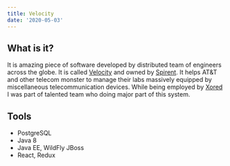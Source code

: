 ```yaml
---
title: Velocity
date: '2020-05-03'
---
```


## What is it?

It is amazing piece of software developed by distributed team of engineers across the globe.
It is called [Velocity](https://www.spirent.com/products/velocity) and owned by [Spirent](https://www.spirent.com).
It helps AT&T and other telecom monster to manage their labs massively equipped by miscellaneous telecommunication devices.
While being employed by [Xored](http://www.xored.com/) I was part of talented team who doing major part of this system.

## Tools

- PostgreSQL
- Java 8
- Java EE, WildFly JBoss
- React, Redux
